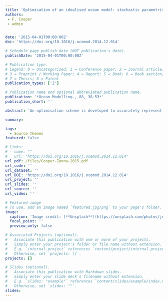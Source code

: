 ```yaml
---
title: 'Optimisation of an idealised ocean model: stochastic parametrisation of sud-grid eddies'
authors:
 - F. Cooper
 - admin


date: '2015-04-01T00:00:00Z'
doi: 'https://doi.org/10.1016/j.ocemod.2014.12.014'

# Schedule page publish date (NOT publication's date).
publishDate: '2015-04-01T00:00:00Z'

# Publication type.
# Legend: 0 = Uncategorized; 1 = Conference paper; 2 = Journal article;
# 3 = Preprint / Working Paper; 4 = Report; 5 = Book; 6 = Book section;
# 7 = Thesis; 8 = Patent
publication_types: ['2']

# Publication name and optional abbreviated publication name.
publication: '*Ocean Modelling., 88, 38-53*'
publication_short: ''

abstract: 'An optimisation scheme is developed to accurately represent the sub-grid scale forcing of a high dimensional chaotic ocean system. Using a simple parameterisation scheme, the velocity components of a 30 km resolution shallow water ocean model are optimised to have the same climatological mean and variance as that of a less viscous 7.5 km resolution model. The 5 day lag-covariance is also optimised, leading to a more accurate estimate of the high resolution response to forcing using the low resolution model. The system considered is an idealised barotropic double gyre that is chaotic at both resolutions. Using the optimisation scheme, we find and apply the constant in time, but spatially varying, forcing term that is equal to the time integrated forcing of the sub-grid scale eddies. A linear stochastic term, independent of the large-scale flow, with no spatial correlation but a spatially varying amplitude and time scale is used to represent the transient eddies. The climatological mean, variance and 5 day lag-covariance of the velocity from a single high resolution integration is used to provide an optimisation target. No other high resolution statistics are required. Additional programming effort, for example to build a tangent linear or adjoint model, is not required either. The focus of this paper is on the optimisation scheme and the accuracy of the optimised flow. However the forcing can provide insights in the design of deterministic and stochastic parameterisations. In the present study, we found that the stochastic parameterisation correcting the model variance is associated with the spatial pattern of eddy-decorrelation timescales rather than the spatial pattern of the amplitude of the variance. The method can be applied in future investigations into the physical processes that govern barotropic turbulence and it can perhaps be applied to help understand and correct biases in the mean and variance of a more realistic coarse or eddy-permitting ocean model. The method is complementary to current parameterisations and can be applied at the same time without modification.'

summary: 

tags:
  - Source Themes
featured: false

# links:
# - name: ""
#   url: "https://doi.org/10.1016/j.ocemod.2014.12.014"
url_pdf: /files/Cooper-Zanna-2015.pdf
url_code: ''
url_dataset: ''
url_DOI: 'https://doi.org/10.1016/j.ocemod.2014.12.014'
url_project: ''
url_slides: ''
url_source: ''
url_video: ''

# Featured image
# To use, add an image named `featured.jpg/png` to your page's folder.
image:
  caption: 'Image credit: [**Unsplash**](https://unsplash.com/photos/jdD8gXaTZsc)'
  focal_point: ''
  preview_only: false

# Associated Projects (optional).
#   Associate this publication with one or more of your projects.
#   Simply enter your project's folder or file name without extension.
#   E.g. `internal-project` references `content/project/internal-project/index.md`.
#   Otherwise, set `projects: []`.
projects: []

# Slides (optional).
#   Associate this publication with Markdown slides.
#   Simply enter your slide deck's filename without extension.
#   E.g. `slides: "example"` references `content/slides/example/index.md`.
#   Otherwise, set `slides: ""`.
slides:
---
```

